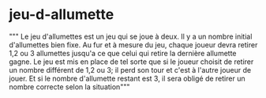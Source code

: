# jeu-d-allumette
""" Le jeu d'allumettes est un jeu qui se joue à deux. Il y a un nombre initial d'allumettes bien fixe. Au fur et à mesure du jeu, chaque joueur devra retirer 1,2 ou 3 allumettes jusqu'a ce que celui qui retire la dernière allumette gagne. Le jeu est mis en place de tel sorte que si le joueur choisit de retirer un nombre différent de 1,2 ou 3; il perd son tour et c'est à l'autre joueur de jouer. Et si le nombre d'allumette restant est 3, il sera obligé de retirer un nombre correcte selon la situation"""

